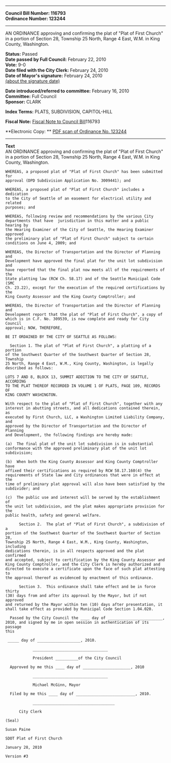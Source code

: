 * * * * *  
  
**Council Bill Number: [](#h0)[](#h2)116793**   
**Ordinance Number: 123244**  
  
* * * * *  
  
AN ORDINANCE approving and confirming the plat of "Plat of First Church" in a portion of Section 28, Township 25 North, Range 4 East, W.M. in King County, Washington.  
  
**Status:** Passed   
**Date passed by Full Council:** February 22, 2010   
**Vote:** 9-0   
**Date filed with the City Clerk:** February 24, 2010   
**Date of Mayor's signature:** February 24, 2010   
[(about the signature date)](/~public/approvaldate.htm)   
  
  
**Date introduced/referred to committee:** February 16, 2010   
**Committee:** Full Council   
**Sponsor:** CLARK   
  
**Index Terms:** PLATS, SUBDIVISION, CAPITOL-HILL  
  
**Fiscal Note:** [Fiscal Note to Council Bill](http://clerk.seattle.gov/~public/fnote/116793.htm)[](#h1)[](#h3)116793  
  
**Electronic Copy: ** [PDF scan of Ordinance No. 123244](/~archives/Ordinances/Ord_123244.pdf)  
  
* * * * *  
  
**Text**  
    AN ORDINANCE approving and confirming the plat of "Plat of First Church"  
    in a portion of Section 28, Township 25 North, Range 4 East, W.M. in King  
    County, Washington.  
  
    WHEREAS, a proposed plat of "Plat of First Church" has been submitted for  
    approval (DPD Subdivision Application No. 3009441); and  
  
    WHEREAS, a proposed plat of "Plat of First Church" includes a dedication  
    to the City of Seattle of an easement for electrical utility and related  
    purposes; and  
  
    WHEREAS, following review and recommendations by the various City  
    departments that have  jurisdiction in this matter and a public hearing by  
    the Hearing Examiner of the City of Seattle, the Hearing Examiner approved  
    the preliminary plat of "Plat of First Church" subject to certain  
    conditions on June 4, 2009; and  
  
    WHEREAS, the Director of Transportation and the Director of Planning and  
    Development have approved the final plat for the unit lot subdivision and  
    have reported that the final plat now meets all of the requirements of the  
    State platting law (RCW Ch. 58.17) and of the Seattle Municipal Code (SMC  
    Ch. 23.22), except for the execution of the required certifications by the  
    King County Assessor and the King County Comptroller; and  
  
    WHEREAS, the Director of Transportation and the Director of Planning and  
    Development report that the plat of "Plat of First Church", a copy of  
    which is in C.F. No. 309539, is now complete and ready for City Council  
    approval; NOW, THEREFORE,  
  
    BE IT ORDAINED BY THE CITY OF SEATTLE AS FOLLOWS:  
  
      Section 1. The plat of "Plat of First Church", a platting of a portion  
    of the Southwest Quarter of the Southwest Quarter of Section 28, Township  
    25 North, Range 4 East, W.M., King County, Washington, is legally  
    described as follows:  
  
    LOTS 7 AND 8, BLOCK 13, SUMMIT ADDITION TO THE CITY OF SEATTLE, ACCORDING  
    TO THE PLAT THEREOF RECORDED IN VOLUME 1 OF PLATS, PAGE 109, RECORDS OF  
    KING COUNTY WASHINGTON.  
  
    With respect to the plat of "Plat of First Church", together with any  
    interest in abutting streets, and all dedications contained therein, as  
    executed by First Church, LLC, a Washington Limited Liability Company, and  
    approved by the Director of Transportation and the Director of Planning  
    and Development, the following findings are hereby made:  
  
    (a)  The final plat of the unit lot subdivision is in substantial  
    conformance with the approved preliminary plat of the unit lot  
    subdivision;  
  
    (b)  When both the King County Assessor and King County Comptroller have  
    affixed their certifications as required by RCW 58.17.160(4) the  
    requirements of State law and City ordinances that were in effect at the  
    time of preliminary plat approval will also have been satisfied by the  
    subdivider; and  
  
    (c)  The public use and interest will be served by the establishment of  
    the unit lot subdivision, and the plat makes appropriate provision for the  
    public health, safety and general welfare.  
  
          Section 2.  The plat of "Plat of First Church", a subdivision of a  
    portion of the Southwest Quarter of the Southwest Quarter of Section 28,  
    Township 25 North, Range 4 East, W.M., King County, Washington, including  
    dedications therein, is in all respects approved and the plat confirmed  
    and accepted, subject to certification by the King County Assessor and  
    King County Comptroller, and the City Clerk is hereby authorized and  
    directed to execute a certificate upon the face of such plat attesting to  
    the approval thereof as evidenced by enactment of this ordinance.  
  
          Section 3.  This ordinance shall take effect and be in force thirty  
    (30) days from and after its approval by the Mayor, but if not approved  
    and returned by the Mayor within ten (10) days after presentation, it  
    shall take effect as provided by Municipal Code Section 1.04.020.  
  
      Passed by the City Council the ____ day of ________________________,  
    2010, and signed by me in open session in authentication of its passage  
    this  
  
     _____ day of ___________________, 2010.  
  
                _________________________________  
  
                President __________of the City Council  
  
      Approved by me this ____ day of _____________________, 2010  
  
                _________________________________  
  
                Michael McGinn, Mayor  
  
      Filed by me this ____ day of __________________________, 2010.  
  
                ____________________________________  
  
          City Clerk  
  
    (Seal)  
  
    Susan Paine  
  
    SDOT Plat of First Church  
  
    January 28, 2010  
  
    Version #3  
